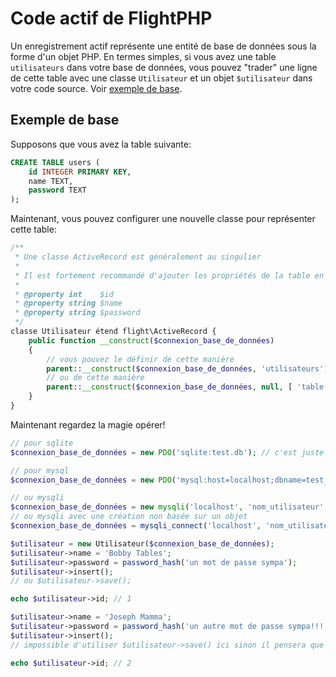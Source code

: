 # Code actif de FlightPHP

Un enregistrement actif représente une entité de base de données sous la forme d'un objet PHP. En termes simples, si vous avez une table `utilisateurs` dans votre base de données, vous pouvez "trader" une ligne de cette table avec une classe `Utilisateur` et un objet `$utilisateur` dans votre code source. Voir [exemple de base](#exemple-de-base).

## Exemple de base

Supposons que vous avez la table suivante:

```sql
CREATE TABLE users (
	id INTEGER PRIMARY KEY, 
	name TEXT, 
	password TEXT 
);
```

Maintenant, vous pouvez configurer une nouvelle classe pour représenter cette table:

```php
/**
 * Une classe ActiveRecord est généralement au singulier
 * 
 * Il est fortement recommandé d'ajouter les propriétés de la table en commentaire ici
 * 
 * @property int    $id
 * @property string $name
 * @property string $password
 */ 
classe Utilisateur étend flight\ActiveRecord {
	public function __construct($connexion_base_de_données)
	{
		// vous pouvez le définir de cette manière
		parent::__construct($connexion_base_de_données, 'utilisateurs');
		// ou de cette manière
		parent::__construct($connexion_base_de_données, null, [ 'table' => 'users']);
	}
}
```

Maintenant regardez la magie opérer!

```php
// pour sqlite
$connexion_base_de_données = new PDO('sqlite:test.db'); // c'est juste un exemple, vous utiliseriez probablement une véritable connexion de base de données

// pour mysql
$connexion_base_de_données = new PDO('mysql:host=localhost;dbname=test_db&charset=utf8bm4', 'nom_utilisateur', 'mot_de_passe');

// ou mysqli
$connexion_base_de_données = new mysqli('localhost', 'nom_utilisateur', 'mot_de_passe', 'test_db');
// ou mysqli avec une création non basée sur un objet
$connexion_base_de_données = mysqli_connect('localhost', 'nom_utilisateur', 'mot_de_passe', 'test_db');

$utilisateur = new Utilisateur($connexion_base_de_données);
$utilisateur->name = 'Bobby Tables';
$utilisateur->password = password_hash('un mot de passe sympa');
$utilisateur->insert();
// ou $utilisateur->save();

echo $utilisateur->id; // 1

$utilisateur->name = 'Joseph Mamma';
$utilisateur->password = password_hash('un autre mot de passe sympa!!!');
$utilisateur->insert();
// impossible d'utiliser $utilisateur->save() ici sinon il pensera que c'est une mise à jour!

echo $utilisateur->id; // 2
```